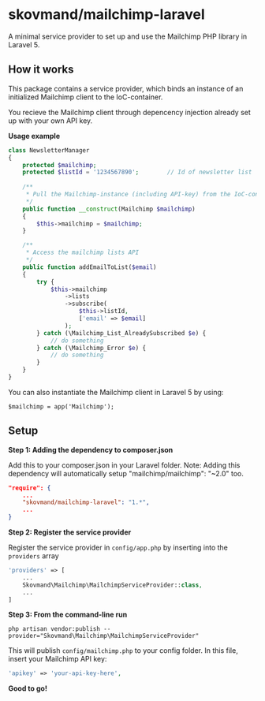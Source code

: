 # skovmand/mailchimp-laravel
A minimal service provider to set up and use the Mailchimp PHP library in Laravel 5. 


## How it works
This package contains a service provider, which binds an instance of an initialized Mailchimp client to the IoC-container. 

You recieve the Mailchimp client through depencency injection already set up with your own API key.


**Usage example**

```php
class NewsletterManager 
{
	protected $mailchimp;
	protected $listId = '1234567890';        // Id of newsletter list
	
	/**
	 * Pull the Mailchimp-instance (including API-key) from the IoC-container.
	 */
	public function __construct(Mailchimp $mailchimp) 
	{
		$this->mailchimp = $mailchimp;
	}

	/**
	 * Access the mailchimp lists API
	 */
	public function addEmailToList($email) 
	{
		try {
			$this->mailchimp
				->lists
				->subscribe(
					$this->listId, 
					['email' => $email]
				);
        } catch (\Mailchimp_List_AlreadySubscribed $e) {
        	// do something
        } catch (\Mailchimp_Error $e) {
        	// do something
        }
	}
}

```

You can also instantiate the Mailchimp client in Laravel 5 by using: 

```$mailchimp = app('Mailchimp');```

 
## Setup
**Step 1: Adding the dependency to composer.json**

Add this to your composer.json in your Laravel folder.
Note: Adding this dependency will automatically setup "mailchimp/mailchimp": "~2.0" too.

```json
"require": {
    ...
    "skovmand/mailchimp-laravel": "1.*",
    ...
}
```


**Step 2: Register the service provider**

Register the service provider in ```config/app.php``` by inserting into the ```providers``` array

```php
'providers' => [
	...
	Skovmand\Mailchimp\MailchimpServiceProvider::class,
	...
]
```


**Step 3: From the command-line run**
 
```
php artisan vendor:publish --provider="Skovmand\Mailchimp\MailchimpServiceProvider"
```

This will publish ```config/mailchimp.php``` to your config folder. In this file, insert your Mailchimp API key:

```php
'apikey' => 'your-api-key-here',
```

**Good to go!** 
